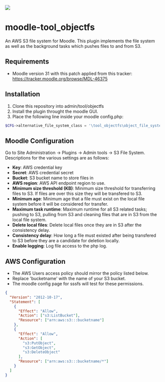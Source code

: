 <a href="https://travis-ci.org/catalyst/moodle-tool_objectfs">
<img src="https://travis-ci.org/catalyst/moodle-tool_objectfs.svg?branch=master">
</a>

# moodle-tool_objectfs

An AWS S3 file system for Moodle. This plugin implements the file system as well as the background tasks which pushes files to and from S3.

## Requirements
- Moodle version 31 with this patch applied from this tracker: https://tracker.moodle.org/browse/MDL-46375

## Installation
1. Clone this repository into admin/tool/objectfs
2. Install the plugin throught the moodle GUI.
3. Place the following line inside your moodle config.php:

```php
$CFG->alternative_file_system_class = '\tool_objectfs\object_file_system';
```

## Moodle Configuration
Go to Site Administration -> Plugins -> Admin tools -> S3 File System. Descriptions for the various settings are as follows:

- **Key**: AWS credential key
- **Secret**: AWS credential secret
- **Bucket**: S3 bucket name to store files in
- **AWS region**: AWS API endpoint region to use.
- **Minimum size threshold (KB)**: Minimum size threshold for transferring files to S3. If files are over this size they will be transfered to S3.
- **Minimum age**: Minimum age that a file must exist on the local file system before it will be considered for transfer.
- **Maximum task runtime**: Maximum runtime for all S3 related tasks; pushing to S3, pulling from S3 and cleaning files that are in S3 from the local file system.
- **Delete local files**: Delete local files once they are in S3 after the consistency delay.
- **Consistency delay**: How long a file must existed after being transfered to S3 before they are a candidate for deletion locally.
- **Enable logging**: Log file access to the php log.

## AWS Configuration
- The AWS Users access policy should mirror the policy listed below.
- Replace 'bucketname' with the name of your S3 bucket.
- The moodle config page for sssfs will test for these permissions.

```json
{
  "Version": "2012-10-17",
  "Statement": [
    {
      "Effect": "Allow",
      "Action": ["s3:ListBucket"],
      "Resource": ["arn:aws:s3:::bucketname"]
    },
    {
      "Effect": "Allow",
      "Action": [
        "s3:PutObject",
        "s3:GetObject",
        "s3:DeleteObject"
      ],
      "Resource": ["arn:aws:s3:::bucketname/*"]
    }
  ]
}
```
